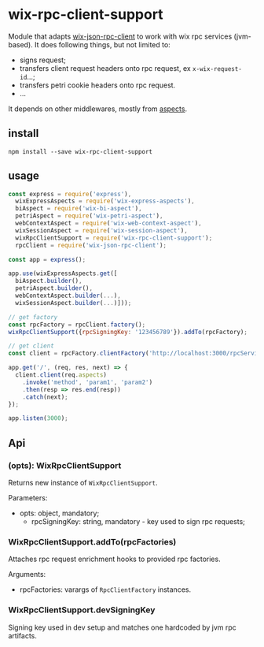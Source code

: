 # wix-rpc-client-support

Module that adapts [wix-json-rpc-client](../wix-json-rpc-client) to work with wix rpc services (jvm-based). It does following things, but not limited to:
 - signs request;
 - transfers client request headers onto rpc request, ex `x-wix-request-id`...;
 - transfers petri cookie headers onto rpc request.
 - ...
 
It depends on other middlewares, mostly from [aspects](../../aspects/).

## install

```
npm install --save wix-rpc-client-support
```

## usage

```js
const express = require('express'),
  wixExpressAspects = require('wix-express-aspects'),
  biAspect = require('wix-bi-aspect'),
  petriAspect = require('wix-petri-aspect'),
  webContextAspect = require('wix-web-context-aspect'),
  wixSessionAspect = require('wix-session-aspect'),
  wixRpcClientSupport = require('wix-rpc-client-support');
  rpcClient = require('wix-json-rpc-client');

const app = express();

app.use(wixExpressAspects.get([
  biAspect.builder(),
  petriAspect.builder(),
  webContextAspect.builder(...),
  wixSessionAspect.builder(...)]));

// get factory
const rpcFactory = rpcClient.factory();
wixRpcClientSupport({rpcSigningKey: '123456789'}).addTo(rpcFactory);

// get client
const client = rpcFactory.clientFactory('http://localhost:3000/rpcService');

app.get('/', (req, res, next) => {
  client.client(req.aspects)
    .invoke('method', 'param1', 'param2')
    .then(resp => res.end(resp))
    .catch(next);
});

app.listen(3000);
```

## Api
### (opts): WixRpcClientSupport
Returns new instance of `WixRpcClientSupport`.

Parameters:
 - opts: object, mandatory;
   - rpcSigningKey: string, mandatory - key used to sign rpc requests;

### WixRpcClientSupport.addTo(rpcFactories)
Attaches rpc request enrichment hooks to provided rpc factories.

Arguments:
 - rpcFactories: varargs of `RpcClientFactory` instances.

### WixRpcClientSupport.devSigningKey
Signing key used in dev setup and matches one hardcoded by jvm rpc artifacts.

